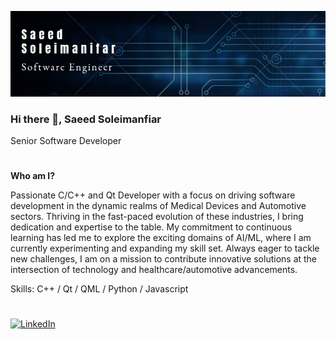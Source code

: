 ![My Banner](https://github.com/saeed-soleimanifar/saeed-soleimanifar/blob/main/banner.png)



### Hi there 👋, Saeed Soleimanfiar

Senior Software Developer 

#



**Who am I?**

Passionate C/C++ and Qt Developer with a focus on driving software development in the dynamic realms of Medical Devices and Automotive sectors. Thriving in the fast-paced evolution of these industries, I bring dedication and expertise to the table. My commitment to continuous learning has led me to explore the exciting domains of AI/ML, where I am currently experimenting and expanding my skill set. Always eager to tackle new challenges, I am on a mission to contribute innovative solutions at the intersection of technology and healthcare/automotive advancements.


Skills: C++ / Qt / QML / Python / Javascript

#
[![LinkedIn](https://img.shields.io/badge/LinkedIn-0077B5?style=for-the-badge&logo=linkedin&logoColor=white)](https://www.linkedin.com/in/soleimanifar/)

